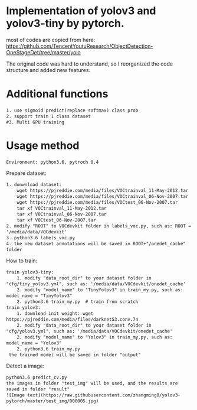 # Implementation of yolov3 and yolov3-tiny by pytorch.

most of codes are copied from here: https://github.com/TencentYoutuResearch/ObjectDetection-OneStageDet/tree/master/yolo

The original code was hard to understand, so I reorganized the code structure and added new features.

# Additional functions
    1. use sigmoid predict(replace softmax) class prob
    2. support train 1 class dataset
    #3. Multi GPU training

# Usage method
    Environment: python3.6, pytroch 0.4

Prepare dataset:

    1. donwnload dataset:
        wget https://pjreddie.com/media/files/VOCtrainval_11-May-2012.tar
        wget https://pjreddie.com/media/files/VOCtrainval_06-Nov-2007.tar
        wget https://pjreddie.com/media/files/VOCtest_06-Nov-2007.tar
        tar xf VOCtrainval_11-May-2012.tar
        tar xf VOCtrainval_06-Nov-2007.tar
        tar xf VOCtest_06-Nov-2007.tar
    2. modify "ROOT" to VOCdevkit folder in labels_voc.py, such as: ROOT = '/media/data/VOCdevkit' 
    3. python3.6 labels_voc.py
    4. the new dataset annotations will be saved in ROOT+"/onedet_cache" folder
    
How to train:

    train yolov3-tiny:
        1. modify "data_root_dir" to your dataset folder in "cfg/tiny_yolov3.yml", such as: '/media/data/VOCdevkit/onedet_cache' 
        2. modify "model_name" to "TinyYolov3" in train_my.py, such as: model_name = "TinyYolov3"
        2. python3.6 train_my.py  # train from scratch
    train yolov3:
        1. download init weight: wget https://pjreddie.com/media/files/darknet53.conv.74
        2. modify "data_root_dir" to your dataset folder in "cfg/yolov3.yml", such as: '/media/data/VOCdevkit/onedet_cache' 
        2. modify "model_name" to "Yolov3" in train_my.py, such as: model_name = "Yolov3"
        2. python3.6 train_my.py
     the trained model will be saved in folder "output"
        
Detect a image:

    python3.6 predict_cv.py
    the images in folder "test_img" will be used, and the results are saved in folder "result" 
    ![Image text](https://raw.githubusercontent.com/zhangming8/yolov3-pytorch/master/test_img/000005.jpg)